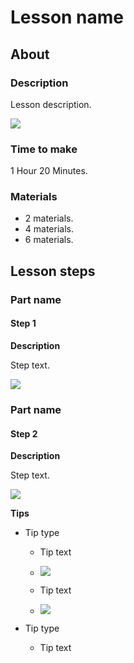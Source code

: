 # Lesson name

## About

### Description

Lesson description.

![]({{assets}}/course/lesson1/image.png)

### Time to make

1 Hour 20 Minutes.

### Materials

- 2 materials.
- 4 materials.
- 6 materials.

## Lesson steps

### Part name

#### Step 1

**Description**

Step text.

![]({{assets}}/course/lesson1/steps/step1/image.png)

### Part name

#### Step 2

**Description**

Step text.

![]({{assets}}/course/lesson1/steps/step2/image.png)

**Tips**

- Tip type

  - Tip text
  - ![]({{assets}}/course/lesson1/steps/step2/tips/tip1/image1.png)

  - Tip text
  - ![]({{assets}}/course/lesson1/steps/step2/tips/tip1/image2.png)

- Tip type
  - Tip text
 



